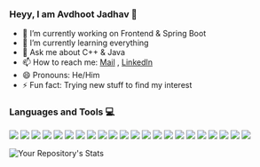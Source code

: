 

### Heyy, I am Avdhoot Jadhav 👋

<!--
**AvdhootJadhav/AvdhootJadhav** is a ✨ _special_ ✨ repository because its `README.md` (this file) appears on your GitHub profile. -->

 - 🔭 I’m currently working on Frontend & Spring Boot
 - 🌱 I’m currently learning everything
 - 💬 Ask me about C++ & Java
 - 📫 How to reach me: [Mail](avdhootjadhav002@gmail.com) , [LinkedIn](https://www.linkedin.com/in/avdhoot-jadhav-349a80185/)
 - 😄 Pronouns: He/Him
 - ⚡ Fun fact: Trying new stuff to find my interest

### Languages and Tools 💻
<p>
 
<!-- C++ -->
 <img src="https://img.shields.io/badge/c++-%2300599C.svg?style=for-the-badge&logo=c%2B%2B&logoColor=white">
 
<!-- Java -->
 <img src="https://img.shields.io/badge/java-%23ED8B00.svg?style=for-the-badge&logo=java&logoColor=white">
 
 <!-- Dart -->
 <img src="https://img.shields.io/badge/dart-%230175C2.svg?style=for-the-badge&logo=dart&logoColor=white">
 
<!--  HTML 5 -->
 <img src="https://img.shields.io/badge/html5-%23E34F26.svg?style=for-the-badge&logo=html5&logoColor=white">
 
<!--  CSS -->
 <img src="https://img.shields.io/badge/css3-%231572B6.svg?style=for-the-badge&logo=css3&logoColor=white">
 
<!--  Javascript -->
 <img src="https://img.shields.io/badge/javascript-%23323330.svg?style=for-the-badge&logo=javascript&logoColor=%23F7DF1E">
 
 <!-- Flutter -->
 <img src="https://img.shields.io/badge/Flutter-%2302569B.svg?style=for-the-badge&logo=Flutter&logoColor=white">
 
 <!-- Spring Boot -->
 <img src="https://img.shields.io/badge/Spring_Boot-F2F4F9?style=for-the-badge&logo=spring-boot">
 
<!--  Angular -->
 <img src="https://img.shields.io/badge/angular-%23DD0031.svg?style=for-the-badge&logo=angular&logoColor=white">
 
<!--  React -->
 <img src="https://img.shields.io/badge/react-%2320232a.svg?style=for-the-badge&logo=react&logoColor=%2361DAFB">
 
 <!-- Thymeleaf -->
 <img src="https://img.shields.io/badge/Thymeleaf-%23005C0F.svg?style=for-the-badge&logo=Thymeleaf&logoColor=white">
 
<!--  Bootstrap -->
 <img src="https://img.shields.io/badge/bootstrap-%23563D7C.svg?style=for-the-badge&logo=bootstrap&logoColor=white">
 
<!-- Git -->
 <img src="https://img.shields.io/badge/git-%23F05033.svg?style=for-the-badge&logo=git&logoColor=white">
 
<!--  Hibernate -->
 <img src="https://img.shields.io/badge/Hibernate-59666C?style=for-the-badge&logo=Hibernate&logoColor=white">

<!-- Firebase -->
 <img src="https://img.shields.io/badge/firebase-ffca28?style=for-the-badge&logo=firebase&logoColor=black">

<!-- MongoDB -->
 <img src="https://img.shields.io/badge/MongoDB-%234ea94b.svg?style=for-the-badge&logo=mongodb&logoColor=white">
 
 
<!-- Windows -->
 <img src="https://img.shields.io/badge/Windows-0078D6?style=for-the-badge&logo=windows&logoColor=white">
 
<!-- Linuxmint -->
 <img src="https://img.shields.io/badge/Linux_Mint-87CF3E?style=for-the-badge&logo=linux-mint&logoColor=white">
 
<!-- VSCode -->
 <img src="https://img.shields.io/badge/Visual_Studio_Code-0078D4?style=for-the-badge&logo=visual%20studio%20code&logoColor=white">
 
 <!-- Eclipse -->
 <img src="https://img.shields.io/badge/Eclipse-FE7A16.svg?style=for-the-badge&logo=Eclipse&logoColor=white">
 
<!-- Postman -->
 <img src="https://img.shields.io/badge/Postman-FF6C37?style=for-the-badge&logo=Postman&logoColor=white">
 
 <!-- Heroku -->
 <img src="https://img.shields.io/badge/heroku-%23430098.svg?style=for-the-badge&logo=heroku&logoColor=white">
</p>

![Your Repository's Stats](https://github-readme-stats.vercel.app/api?username=AvdhootJadhav&show_icons=true)
